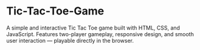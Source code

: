 # Tic-Tac-Toe-Game
A simple and interactive Tic Tac Toe game built with HTML, CSS, and JavaScript. Features two-player gameplay, responsive design, and smooth user interaction — playable directly in the browser.
